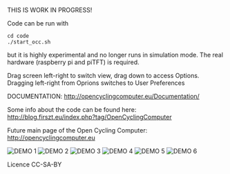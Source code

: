 THIS IS WORK IN PROGRESS!

Code can be run with
```
cd code
./start_occ.sh
```
but it is highly experimental and no longer runs in simulation mode. The real hardware (raspberry pi and piTFT) is required.

Drag screen left-right to switch view, drag down to access Options.
Dragging left-right from Oprions switches to User Preferences

DOCUMENTATION: http://opencyclingcomputer.eu/Documentation/

Some info about the code can be found here:
http://blog.firszt.eu/index.php?tag/OpenCyclingComputer

Future main page of the Open Cycling Computer: http://opencyclingcomputer.eu

![DEMO 1](https://github.com/PrzemoF/Open-Cycling-Computer/blob/master/code/demo_screenshoots/demo_1.png?raw=true)
![DEMO 2](https://github.com/PrzemoF/Open-Cycling-Computer/blob/master/code/demo_screenshoots/demo_2.png?raw=true)
![DEMO 3](https://github.com/PrzemoF/Open-Cycling-Computer/blob/master/code/demo_screenshoots/demo_3.png?raw=true)
![DEMO 4](https://github.com/PrzemoF/Open-Cycling-Computer/blob/master/code/demo_screenshoots/demo_4.png?raw=true)
![DEMO 5](https://github.com/PrzemoF/Open-Cycling-Computer/blob/master/code/demo_screenshoots/demo_5.png?raw=true)
![DEMO 6](https://github.com/PrzemoF/Open-Cycling-Computer/blob/master/code/demo_screenshoots/demo_6.png?raw=true)

Licence CC-SA-BY

